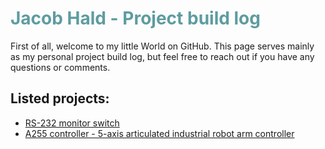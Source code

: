 <h1 style="color: #5e9ca0;">Jacob Hald - Project build log&nbsp;</h1>
First of all, welcome to my little World on GitHub. This page serves mainly as my personal project build log, but feel free to reach out if you have any questions or comments.
  
  
  ## Listed projects:
  
  * [RS-232 monitor switch](https://github.com/HaldInc/RS-232-monitor/blob/main/index.md)
  * [A255 controller - 5-axis articulated industrial robot arm controller](https://github.com/HaldInc/CRS-A255-controller/blob/main/index.md)

  

  
  

